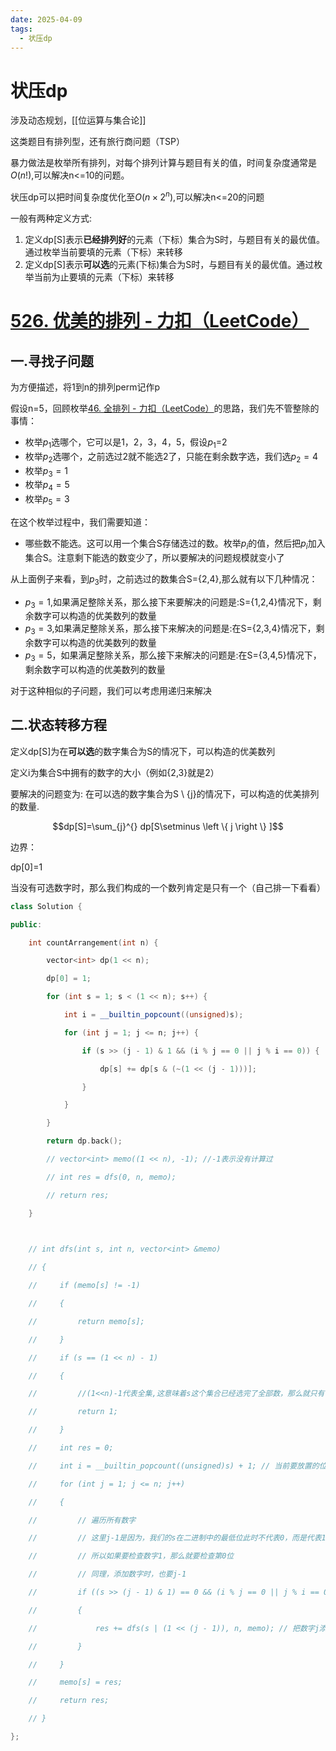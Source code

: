 ```yaml
---
date: 2025-04-09
tags:
  - 状压dp
---
```

# 状压dp

涉及动态规划，[[位运算与集合论]]

这类题目有排列型，还有旅行商问题（TSP）

暴力做法是枚举所有排列，对每个排列计算与题目有关的值，时间复杂度通常是$O(n!)$,可以解决n<=10的问题。

状压dp可以把时间复杂度优化至$O(n\times 2^n)$,可以解决n<=20的问题

一般有两种定义方式:

1. 定义dp[S]表示**已经排列好**的元素（下标）集合为S时，与题目有关的最优值。通过枚举当前要填的元素（下标）来转移
2. 定义dp[S]表示**可以选**的元素(下标)集合为S时，与题目有关的最优值。通过枚举当前为止要填的元素（下标）来转移


# [526. 优美的排列 - 力扣（LeetCode）](https://leetcode.cn/problems/beautiful-arrangement/description/)


## 一.寻找子问题

为方便描述，将1到n的排列perm记作p

假设n=5，回顾枚举[46. 全排列 - 力扣（LeetCode）](https://leetcode.cn/problems/permutations/description/)的思路，我们先不管整除的事情：

- 枚举$p_1$选哪个，它可以是1，2，3，4，5，假设$p_1$=2
- 枚举$p_2$选哪个，之前选过2就不能选2了，只能在剩余数字选，我们选$p_2=4$
- 枚举$p_3=1$
- 枚举$p_4=5$
- 枚举$p_5=3$

在这个枚举过程中，我们需要知道：

- 哪些数不能选。这可以用一个集合S存储选过的数。枚举$p_i$的值，然后把$p_i$加入集合S。注意剩下能选的数变少了，所以要解决的问题规模就变小了

从上面例子来看，到$p_3$时，之前选过的数集合S={2,4},那么就有以下几种情况：

- $p_3=1$,如果满足整除关系，那么接下来要解决的问题是:S={1,2,4}情况下，剩余数字可以构造的优美数列的数量
- $p_3=3$,如果满足整除关系，那么接下来解决的问题是:在S={2,3,4}情况下，剩余数字可以构造的优美数列的数量
- $p_3=5$，如果满足整除关系，那么接下来解决的问题是:在S={3,4,5}情况下，剩余数字可以构造的优美数列的数量

对于这种相似的子问题，我们可以考虑用递归来解决


## 二.状态转移方程

定义dp[S]为在**可以选**的数字集合为S的情况下，可以构造的优美数列

定义i为集合S中拥有的数字的大小（例如{2,3}就是2）

要解决的问题变为:  在可以选的数字集合为S \ {j}的情况下，可以构造的优美排列的数量.


$$dp[S]=\sum_{j}^{} dp[S\setminus \left \{ j \right \} ]$$


边界：

dp[0]=1

当没有可选数字时，那么我们构成的一个数列肯定是只有一个（自己排一下看看）


```cpp
class Solution {

public:

    int countArrangement(int n) {

        vector<int> dp(1 << n);

        dp[0] = 1;

        for (int s = 1; s < (1 << n); s++) {

            int i = __builtin_popcount((unsigned)s);

            for (int j = 1; j <= n; j++) {

                if (s >> (j - 1) & 1 && (i % j == 0 || j % i == 0)) {

                    dp[s] += dp[s & (~(1 << (j - 1)))];

                }

            }

        }

        return dp.back();

        // vector<int> memo((1 << n), -1); //-1表示没有计算过

        // int res = dfs(0, n, memo);

        // return res;

    }

  

    // int dfs(int s, int n, vector<int> &memo)

    // {

    //     if (memo[s] != -1)

    //     {

    //         return memo[s];

    //     }

    //     if (s == (1 << n) - 1)

    //     {

    //         //(1<<n)-1代表全集,这意味着s这个集合已经选完了全部数，那么就只有一种优美数列了

    //         return 1;

    //     }

    //     int res = 0;

    //     int i = __builtin_popcount((unsigned)s) + 1; // 当前要放置的位置

    //     for (int j = 1; j <= n; j++)

    //     {

    //         // 遍历所有数字

    //         // 这里j-1是因为，我们的s在二进制中的最低位此时不代表0，而是代表1

    //         // 所以如果要检查数字1，那么就要检查第0位

    //         // 同理，添加数字时，也要j-1

    //         if ((s >> (j - 1) & 1) == 0 && (i % j == 0 || j % i == 0))

    //         {

    //             res += dfs(s | (1 << (j - 1)), n, memo); // 把数字j添加到S中

    //         }

    //     }

    //     memo[s] = res;

    //     return res;

    // }

};
```


